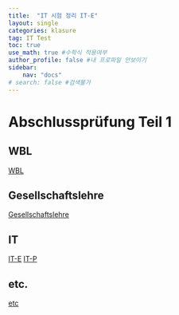 ```yaml
---
title:  "IT 시험 정리 IT-E"
layout: single
categories: klasure
tag: IT Test
toc: true
use_math: true #수학식 적용여부
author_profile: false #내 프로파일 안보이기
sidebar:
    nav: "docs" 
# search: false #검색불가
---
```


# Abschlussprüfung Teil 1

## WBL
[WBL](https://true85.github.io/WBL/)
## Gesellschaftslehre
[Gesellschaftslehre](https://true85.github.io/Gesellschaftslehre/)
## IT
[IT-E](https://true85.github.io/IT-E/)
[IT-P](https://true85.github.io/IT-P/)
## etc.
[etc](https://true85.github.io/etc/)

```
```

 
